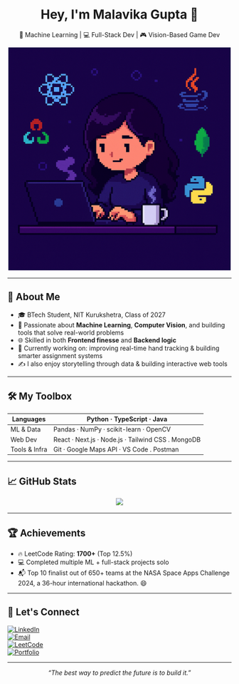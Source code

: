 <!-- GitHub README for malavika2gupta -->

<h1 align="center">Hey, I'm Malavika Gupta 👋</h1>
<p align="center">
  🧠 Machine Learning | 💻 Full-Stack Dev | 🎮 Vision-Based Game Dev<br/> 
</p>
<p align="center">
  <img src="img.png" width="500"/>
</p>

---

## 🚀 About Me

- 🎓 BTech Student, NIT Kurukshetra, Class of 2027  
- 🤖 Passionate about **Machine Learning**, **Computer Vision**, and building tools that solve real-world problems  
- 🌐 Skilled in both **Frontend finesse** and **Backend logic**  
- 🧩 Currently working on: improving real-time hand tracking & building smarter assignment systems  
- ✍️ I also enjoy storytelling through data & building interactive web tools

---

## 🛠️ My Toolbox

| Languages     | Python · TypeScript · Java |
|---------------|----------------------------|
| ML & Data     | Pandas · NumPy · scikit-learn · OpenCV |
| Web Dev       | React · Next.js · Node.js · Tailwind CSS . MongoDB|
| Tools & Infra | Git · Google Maps API · VS Code . Postman |

---

## 📈 GitHub Stats

<p align="center">
  <img src="https://github-readme-streak-stats.herokuapp.com/?user=malavika-gupta&theme=tokyonight" width="48%" />
</p>

---

## 🏆 Achievements

- 🔥 LeetCode Rating: **1700+** (Top 12.5%)  
- 💻 Completed multiple ML + full-stack projects solo  
- 📬 Top 10 finalist out of 650+ teams at the NASA Space Apps Challenge 2024, a 36-hour international hackathon. 😄

---

## 🤝 Let's Connect

[![LinkedIn](https://img.shields.io/badge/LinkedIn-blue?style=for-the-badge&logo=linkedin&logoColor=white)](https://www.linkedin.com/in/malavika-gupta/)  
[![Email](https://img.shields.io/badge/Gmail-D14836?style=for-the-badge&logo=gmail&logoColor=white)](mailto:malavika2gupta@gmail.com)  
[![LeetCode](https://img.shields.io/badge/LeetCode-FFA116?style=for-the-badge&logo=leetcode&logoColor=white)](https://leetcode.com/u/Malavika2Gupta)  
[![Portfolio](https://img.shields.io/badge/Portfolio-%2312100E?style=for-the-badge&logo=vercel&logoColor=white)](https://your-portfolio-link.com)

---

<p align="center">
  <i>“The best way to predict the future is to build it.”</i>
</p>
